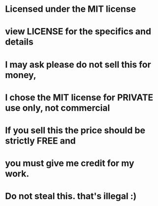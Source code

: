 # Licensed under the MIT license 
# view LICENSE for the specifics and details
# I may ask please do not sell this for money,
# I chose the MIT license for PRIVATE use only, not commercial
# If you sell this the price should be strictly FREE and
# you must give me credit for my work.
# Do not steal this. that's illegal :)
